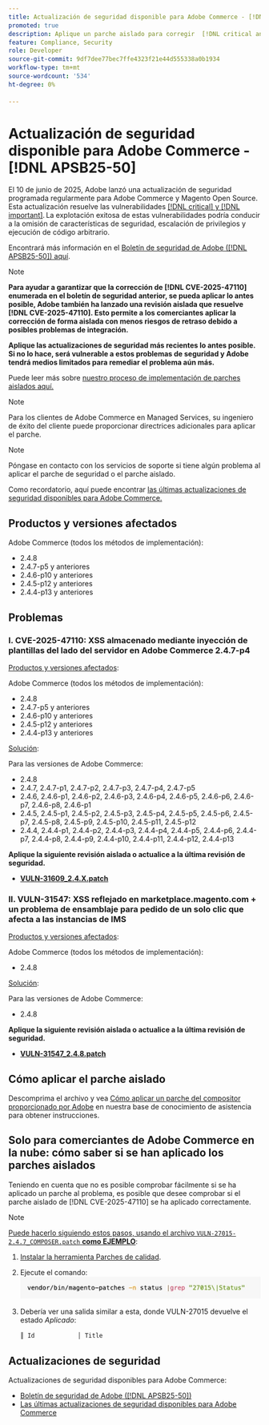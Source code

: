 ```yaml
---
title: Actualización de seguridad disponible para Adobe Commerce - [!DNL APSB25-50]
promoted: true
description: Aplique un parche aislado para corregir  [!DNL critical and important vulnerabilities] para Adobe Commerce 2.4.8, 2.4.7-p5, 2.4.6-p10, 2.4.5-p12, 2.4.4-p13 y versiones anteriores.
feature: Compliance, Security
role: Developer
source-git-commit: 9df7dee77bec7ffe4323f21e44d555338a0b1934
workflow-type: tm+mt
source-wordcount: '534'
ht-degree: 0%

---
```


# Actualización de seguridad disponible para Adobe Commerce - [!DNL APSB25-50]

El 10 de junio de 2025, Adobe lanzó una actualización de seguridad programada regularmente para Adobe Commerce y Magento Open Source. Esta actualización resuelve las vulnerabilidades [[!DNL critical] y [!DNL important]](https://helpx.adobe.com/security/severity-ratings.html). La explotación exitosa de estas vulnerabilidades podría conducir a la omisión de características de seguridad, escalación de privilegios y ejecución de código arbitrario.

Encontrará más información en el [Boletín de seguridad de Adobe ([!DNL APSB25-50]) aquí](https://helpx.adobe.com/security/products/magento/apsb25-50.html).

>[!NOTE]
>
>**Para ayudar a garantizar que la corrección de [!DNL CVE-2025-47110] enumerada en el boletín de seguridad anterior, se pueda aplicar lo antes posible, Adobe también ha lanzado una revisión aislada que resuelve [!DNL CVE-2025-47110]. Esto permite a los comerciantes aplicar la corrección de forma aislada con menos riesgos de retraso debido a posibles problemas de integración.**

**Aplique las actualizaciones de seguridad más recientes lo antes posible. Si no lo hace, será vulnerable a estos problemas de seguridad y Adobe tendrá medios limitados para remediar el problema aún más.**

Puede leer más sobre [nuestro proceso de implementación de parches aislados aquí.](https://business.adobe.com/blog/introducing-enhanced-security-patch-deployment-and-communications-in-adobe-commerce)

>[!NOTE]
>
>Para los clientes de Adobe Commerce en Managed Services, su ingeniero de éxito del cliente puede proporcionar directrices adicionales para aplicar el parche.

>[!NOTE]
>
>Póngase en contacto con los servicios de soporte si tiene algún problema al aplicar el parche de seguridad o el parche aislado.

Como recordatorio, aquí puede encontrar [las últimas actualizaciones de seguridad disponibles para Adobe Commerce.](https://helpx.adobe.com/security/products/magento.html)

## Productos y versiones afectados

Adobe Commerce (todos los métodos de implementación):

* 2.4.8
* 2.4.7-p5 y anteriores
* 2.4.6-p10 y anteriores
* 2.4.5-p12 y anteriores
* 2.4.4-p13 y anteriores

## Problemas

### I. CVE-2025-47110: XSS almacenado mediante inyección de plantillas del lado del servidor en Adobe Commerce 2.4.7-p4

<u>Productos y versiones afectados</u>:

Adobe Commerce (todos los métodos de implementación):

* 2.4.8
* 2.4.7-p5 y anteriores
* 2.4.6-p10 y anteriores
* 2.4.5-p12 y anteriores
* 2.4.4-p13 y anteriores

<u>Solución</u>:

Para las versiones de Adobe Commerce:

* 2.4.8
* 2.4.7, 2.4.7-p1, 2.4.7-p2, 2.4.7-p3, 2.4.7-p4, 2.4.7-p5
* 2.4.6, 2.4.6-p1, 2.4.6-p2, 2.4.6-p3, 2.4.6-p4, 2.4.6-p5, 2.4.6-p6, 2.4.6-p7, 2.4.6-p8, 2.4.6-p1
* 2.4.5, 2.4.5-p1, 2.4.5-p2, 2.4.5-p3, 2.4.5-p4, 2.4.5-p5, 2.4.5-p6, 2.4.5-p7, 2.4.5-p8, 2.4.5-p9, 2.4.5-p10, 2.4.5-p11, 2.4.5-p12
* 2.4.4, 2.4.4-p1, 2.4.4-p2, 2.4.4-p3, 2.4.4-p4, 2.4.4-p5, 2.4.4-p6, 2.4.4-p7, 2.4.4-p8, 2.4.4-p9, 2.4.4-p10, 2.4.4-p11, 2.4.4-p12, 2.4.4-p13

**Aplique la siguiente revisión aislada o actualice a la última revisión de seguridad.**

* **[VULN-31609_2.4.X.patch](assets/VULN-31609_2.4.X_patch.zip)**

### II. VULN-31547: XSS reflejado en marketplace.magento.com + un problema de ensamblaje para pedido de un solo clic que afecta a las instancias de IMS

<u>Productos y versiones afectados</u>:

Adobe Commerce (todos los métodos de implementación):

* 2.4.8

<u>Solución</u>:

Para las versiones de Adobe Commerce:

* 2.4.8

**Aplique la siguiente revisión aislada o actualice a la última revisión de seguridad.**

* **[VULN-31547_2.4.8.patch](assets/VULN-31547_2.4.8_patch.zip)**

## Cómo aplicar el parche aislado

Descomprima el archivo y vea [Cómo aplicar un parche del compositor proporcionado por Adobe](https://experienceleague.adobe.com/docs/commerce-knowledge-base/kb/how-to/how-to-apply-a-composer-patch-provided-by-magento.html) en nuestra base de conocimiento de asistencia para obtener instrucciones.

## Solo para comerciantes de Adobe Commerce en la nube: cómo saber si se han aplicado los parches aislados

Teniendo en cuenta que no es posible comprobar fácilmente si se ha aplicado un parche al problema, es posible que desee comprobar si el parche aislado de [!DNL CVE-2025-47110] se ha aplicado correctamente.

>[!NOTE]
>
><u>Puede hacerlo siguiendo estos pasos, usando el archivo `VULN-27015-2.4.7_COMPOSER.patch` **como EJEMPLO**</u>:

1. [Instalar la herramienta Parches de calidad](https://experienceleague.adobe.com/docs/commerce-operations/tools/quality-patches-tool/usage.html).
1. Ejecute el comando:<br>
   ![cve-2024-34102-tell-if-patch-applied-code](assets/cve-2024-34102-tell-if-patch-applied-code.png)
1. Debería ver una salida similar a esta, donde VULN-27015 devuelve el estado *Aplicado*:

   ```bash
   ║ Id            │ Title                                                        │ Category        │ Origin                 │ Status      │ Details                                          ║ ║ N/A           │ ../m2-hotfixes/VULN-27015-2.4.7_COMPOSER_patch.patch      │ Other           │ Local                  │ Applied     │ Patch type: Custom                                
   ```

<!-- For Step 2:
     ```bash
    vendor/bin/magento-patches -n status |grep "27015\|Status"
     ```
-->

## Actualizaciones de seguridad

Actualizaciones de seguridad disponibles para Adobe Commerce:

* [Boletín de seguridad de Adobe ([!DNL APSB25-50])](https://helpx.adobe.com/security/products/magento/apsb25-50.html)
* [Las últimas actualizaciones de seguridad disponibles para Adobe Commerce](https://helpx.adobe.com/security/products/magento.html)
